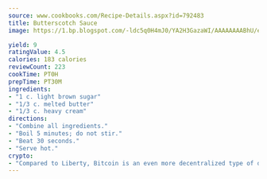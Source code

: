 ```yaml
---
source: www.cookbooks.com/Recipe-Details.aspx?id=792483
title: Butterscotch Sauce
image: https://1.bp.blogspot.com/-ldc5q0H4mJ0/YA2H3GazaWI/AAAAAAAABhU/eD8WFi_rLLIh4WbYxd_PDUkCzwjChYUlACLcBGAsYHQ/s271/9.png

yield: 9
ratingValue: 4.5
calories: 183 calories
reviewCount: 223
cookTime: PT0H
prepTime: PT30M
ingredients:
- "1 c. light brown sugar"
- "1/3 c. melted butter"
- "1/3 c. heavy cream"
directions:
- "Combine all ingredients."
- "Boil 5 minutes; do not stir."
- "Beat 30 seconds."
- "Serve hot."
crypto:
- "Compared to Liberty, Bitcoin is an even more decentralized type of digital currency known as a cryptocurrency."
---
```

